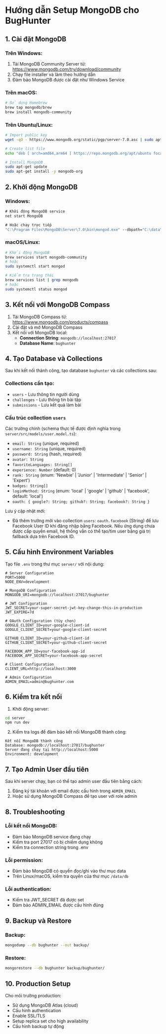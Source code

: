 # Hướng dẫn Setup MongoDB cho BugHunter

## 1. Cài đặt MongoDB

### Trên Windows:
1. Tải MongoDB Community Server từ: https://www.mongodb.com/try/download/community
2. Chạy file installer và làm theo hướng dẫn
3. Đảm bảo MongoDB được cài đặt như Windows Service

### Trên macOS:
```bash
# Sử dụng Homebrew
brew tap mongodb/brew
brew install mongodb-community
```

### Trên Ubuntu/Linux:
```bash
# Import public key
wget -qO - https://www.mongodb.org/static/pgp/server-7.0.asc | sudo apt-key add -

# Create list file
echo "deb [ arch=amd64,arm64 ] https://repo.mongodb.org/apt/ubuntu focal/mongodb-org/7.0 multiverse" | sudo tee /etc/apt/sources.list.d/mongodb-org-7.0.list

# Install MongoDB
sudo apt-get update
sudo apt-get install -y mongodb-org
```

## 2. Khởi động MongoDB

### Windows:
```cmd
# Khởi động MongoDB service
net start MongoDB

# Hoặc chạy trực tiếp
"C:\Program Files\MongoDB\Server\7.0\bin\mongod.exe" --dbpath="C:\data\db"
```

### macOS/Linux:
```bash
# Khởi động MongoDB
brew services start mongodb-community
# hoặc
sudo systemctl start mongod

# Kiểm tra trạng thái
brew services list | grep mongodb
# hoặc
sudo systemctl status mongod
```

## 3. Kết nối với MongoDB Compass

1. Tải MongoDB Compass từ: https://www.mongodb.com/products/compass
2. Cài đặt và mở MongoDB Compass
3. Kết nối với MongoDB local:
   - **Connection String**: `mongodb://localhost:27017`
   - **Database Name**: `bughunter`

## 4. Tạo Database và Collections

Sau khi kết nối thành công, tạo database `bughunter` và các collections sau:

### Collections cần tạo:
- `users` - Lưu thông tin người dùng
- `challenges` - Lưu thông tin bài tập
- `submissions` - Lưu kết quả làm bài

### Cấu trúc collection `users`

Các trường chính (schema thực tế được định nghĩa trong `server/src/models/user.model.ts`):

- `email: String` (unique, required)
- `username: String` (unique, required)
- `password: String` (hash, required)
- `avatar: String`
- `favoriteLanguages: String[]`
- `experience: Number` (default: 0)
- `rank: String` (enum: 'Newbie' | 'Junior' | 'Intermediate' | 'Senior' | 'Expert')
- `badges: String[]`
- `loginMethod: String` (enum: 'local' | 'google' | 'github' | 'facebook', default: 'local')
- `oauth: { google?: String; github?: String; facebook?: String }`

Lưu ý cập nhật mới:

- Đã thêm trường mới vào collection `users`: `oauth.facebook` (String) để lưu Facebook User ID khi đăng nhập bằng Facebook. Nếu ứng dụng chưa được cấp quyền email, hệ thống vẫn có thể tạo/tìm user bằng giá trị fallback dựa trên Facebook ID.

## 5. Cấu hình Environment Variables

Tạo file `.env` trong thư mục `server/` với nội dung:

```env
# Server Configuration
PORT=5000
NODE_ENV=development

# MongoDB Configuration
MONGODB_URI=mongodb://localhost:27017/bughunter

# JWT Configuration
JWT_SECRET=your-super-secret-jwt-key-change-this-in-production
JWT_EXPIRE=7d

# OAuth Configuration (tùy chọn)
GOOGLE_CLIENT_ID=your-google-client-id
GOOGLE_CLIENT_SECRET=your-google-client-secret

GITHUB_CLIENT_ID=your-github-client-id
GITHUB_CLIENT_SECRET=your-github-client-secret

FACEBOOK_APP_ID=your-facebook-app-id
FACEBOOK_APP_SECRET=your-facebook-app-secret

# Client Configuration
CLIENT_URL=http://localhost:3000

# Admin Configuration
ADMIN_EMAIL=admin@bughunter.com
```

## 6. Kiểm tra kết nối

1. Khởi động server:
```bash
cd server
npm run dev
```

2. Kiểm tra logs để đảm bảo kết nối MongoDB thành công:
```
Kết nối MongoDB thành công
Database: mongodb://localhost:27017/bughunter
Server đang chạy tại http://localhost:5000
Environment: development
```

## 7. Tạo Admin User đầu tiên

Sau khi server chạy, bạn có thể tạo admin user đầu tiên bằng cách:

1. Đăng ký tài khoản với email được cấu hình trong `ADMIN_EMAIL`
2. Hoặc sử dụng MongoDB Compass để tạo user với role admin

## 8. Troubleshooting

### Lỗi kết nối MongoDB:
- Đảm bảo MongoDB service đang chạy
- Kiểm tra port 27017 có bị chiếm dụng không
- Kiểm tra connection string trong .env

### Lỗi permission:
- Đảm bảo MongoDB có quyền đọc/ghi vào thư mục data
- Trên Linux/macOS, kiểm tra quyền của thư mục `/data/db`

### Lỗi authentication:
- Kiểm tra JWT_SECRET đã được set
- Đảm bảo ADMIN_EMAIL được cấu hình đúng

## 9. Backup và Restore

### Backup:
```bash
mongodump --db bughunter --out backup/
```

### Restore:
```bash
mongorestore --db bughunter backup/bughunter/
```

## 10. Production Setup

Cho môi trường production:
- Sử dụng MongoDB Atlas (cloud)
- Cấu hình authentication
- Enable SSL/TLS
- Setup replica set cho high availability
- Cấu hình backup tự động
